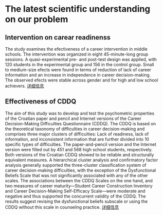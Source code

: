 # The latest scientific understanding on our problem
## Intervention on carear readinenss
The study examines the efectiveness of a career intervention in middle schools. The 
intervention was organized in eight 45-minute-long group sessions. A quasi-experimental pre- and post-test design was applied, with 120 students in the experimental group and 156 in the control group. Small to medium-size efects were found in 
terms of reduction of lack of career information and an increase in independence in 
career decision-making. The observed efects were stable across gender and for high 
and low school achievers.
[详细信息](./intervention.pdf)
## Effectiveness of CDDQ
The aim of this study was to develop and test the psychometric properties of the Croatian paper and pencil and Internet versions of the Career Decision-Making Difficulties Questionnaire (CDDQ). The
CDDQ is based on the theoretical taxonomy of difficulties in career decision-making and comprises
three major clusters of difficulties: Lack of readiness, lack of information, and inconsistent information
that are further divided into 10 specific types of difficulties. The paper-and-pencil version and the
Internet version were filled out by 451 and 568 high school students, respectively. Both versions of the
Croatian CDDQ showed to be reliable and structurally equivalent measures. A hierarchical cluster
analysis and confirmatory factor analysis generally supported the three-cluster classification system of
career decision-making difficulties, with the exception of the Dysfunctional Beliefs Scale that was not
significantly associated with any of the other scales. The associations between the CDDQ Scales on
the one hand, and two measures of career maturity—Student Career Construction Inventory and
Career Decision-Making Self-Efficacy Scale—were moderate and negative and thus supported the
concurrent validity of the CDDQ. The results suggest revising the dysfunctional beliefs subscale or
using the CDDQ without this scale in counseling practice.
[详细信息](./CDDQ有效性.pdf)
